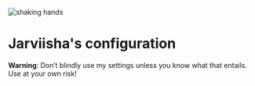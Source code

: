 ![shaking hands](https://github.com/user-attachments/assets/0fcaa31f-c953-42fe-b197-8c2efe11ba3a)


# Jarviisha's configuration

**Warning**: Don’t blindly use my settings unless you know what that entails. Use at your own risk!

